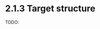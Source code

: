 # 2.1.3 Target structure

TODO:

<!-- REFERENCES -->

[^kumar2022drug]: Chapters 2 and 13 of Kumar, T. D. A. (2022). *Drug design: A conceptual overview*. CRC Press. DOI: [10.1201/9781003298755](https://doi.org/10.1201/9781003298755)
[^rudrapal2022computer]: Chapter 7 of Rudrapal, M., & Egbuna, C. (Eds.). (2022). *Computer aided drug design (CADD): From ligand-based methods to structure-based approaches*. Elsevier.
[^renaud2020structural]: Chapter 15 of Renaud, J.-P. (Eds.). (2020). *Structural biology in drug discovery: Methods, techniques, and practices*. John Wiley & Sons.
